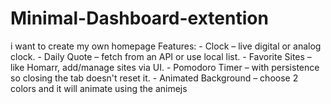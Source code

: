 # Minimal-Dashboard-extention
i want to create my own homepage Features: - Clock – live digital or analog clock. - Daily Quote – fetch from an API or use local list. - Favorite Sites – like Homarr, add/manage sites via UI. - Pomodoro Timer – with persistence so closing the tab doesn't reset it. - Animated Background – choose 2 colors and it will animate using the animejs

